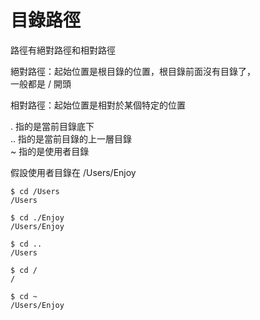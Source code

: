 # 目錄路徑

路徑有絕對路徑和相對路徑

絕對路徑：起始位置是根目錄的位置，根目錄前面沒有目錄了，  
一般都是 / 開頭

相對路徑：起始位置是相對於某個特定的位置

. 指的是當前目錄底下  
.. 指的是當前目錄的上一層目錄  
~ 指的是使用者目錄

假設使用者目錄在 /Users/Enjoy

```text
$ cd /Users
/Users

$ cd ./Enjoy
/Users/Enjoy

$ cd ..
/Users

$ cd /
/

$ cd ~
/Users/Enjoy
```


